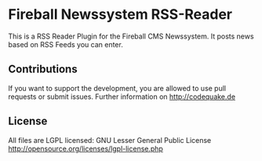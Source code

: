 Fireball Newssystem RSS-Reader
========================

This is a RSS Reader Plugin for the Fireball CMS Newssystem. It posts news based on RSS Feeds you can enter.

Contributions
----------------
If you want to support the development, you are allowed to use pull requests or submit issues. Further information on http://codequake.de


License
----------------
All files are LGPL licensed: GNU Lesser General Public License http://opensource.org/licenses/lgpl-license.php
